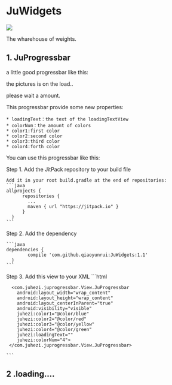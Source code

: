 # JuWidgets

[![](https://jitpack.io/v/qiaoyunrui/JuWidgets.svg)](https://jitpack.io/#qiaoyunrui/JuWidgets)

The wharehouse of weights.

## 1. JuProgressbar
  
  a little good progressbar like this:
  
  the pictures is on the load..
  
  please wait a amount.
  
  This progressbar provide some new properties:
  
    * loadingText：the text of the loadingTextView
    * colorNum：the amount of colors
    * color1:first color
    * color2:second color
    * color3:third color
    * color4:forth color
  
  You can use this progressbar like this:

  Step 1. Add the JitPack repository to your build file
    
    Add it in your root build.gradle at the end of repositories:
    ```java
    allprojects {
		  repositories {
			...
			maven { url "https://jitpack.io" }
		  }
	  }
    ```
    
  Step 2. Add the dependency
    
    ```java
    dependencies {
	        compile 'com.github.qiaoyunrui:JuWidgets:1.1'
	  }
    ```
  
  Step 3. Add this view to your XML
    ```html
    
      <com.juhezi.juprogressbar.View.JuProgressbar
        android:layout_width="wrap_content"
        android:layout_height="wrap_content"
        android:layout_centerInParent="true"
        android:visibility="visible"
        juhezi:color1="@color/blue"
        juhezi:color2="@color/red"
        juhezi:color3="@color/yellow"
        juhezi:color4="@color/green"
        juhezi:loadingText=""
        juhezi:colorNum="4">
     </com.juhezi.juprogressbar.View.JuProgressbar>
     
    ```
  
## 2 .loading....
  
